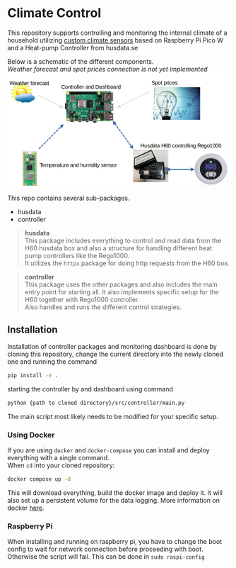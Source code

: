 # Climate Control
This repository supports controlling and monitoring the internal climate of a household utilizing [custom climate sensors](./measurement_device/README.md) based on Raspberry Pi Pico W and a Heat-pump Controller from husdata.se

Below is a schematic of the different components.  
*Weather forecast and spot prices connection is not yet implemented*
![](./attachments/schematics.PNG)

This repo contains several sub-packages.
- husdata 
- controller

> **husdata**  
> This package includes everything to control and read data from the H60 husdata box and also a structure for handling different heat pump controllers like the Rego1000.  
> It utilizes the `httpx` package for doing http requests from the H60 box.  

> **controller**  
> This package uses the other packages and also includes the main entry point for starting all. It also implements specific setup for the H60 together with Rego1000 controller.  
> Also handles and runs the different control strategies. 

## Installation
Installation of controller packages and monitoring dashboard is done by cloning this repository, change the current directory into the newly cloned one and running the command
```sh
pip install -e .
```
starting the controller by and dashboard using command
```sh
python {path to cloned directory}/src/controller/main.py
```
The main script most likely needs to be modified for your specific setup.

### Using Docker
If you are using `docker` and `docker-compose` you can install and deploy everything with a single command.  
When `cd` into your cloned repository: 
```bash
docker compose up -d
```
This will download everything, build the docker image and deploy it. It will also set up a persistent volume for the data logging.
More information on docker [here](https://www.docker.com/).

### Raspberry Pi
When installing and running on raspberry pi, you have to change the boot config to wait for network connection before proceeding with boot. Otherwise the script will fail. This can be done in `sudo raspi-config`

